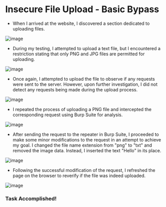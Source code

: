 # Insecure File Upload - Basic Bypass

- When I arrived at the website, I discovered a section dedicated to uploading files.

![image](https://github.com/thesinghsec/WebVulnLab/assets/126919241/d5cbe3a2-4aaa-4535-b336-98f8d57ee180)

- During my testing, I attempted to upload a text file, but I encountered a restriction stating that only PNG and JPG files are permitted for uploading.

![image](https://github.com/thesinghsec/WebVulnLab/assets/126919241/d7d868bf-26bc-4d31-ab81-4f077aac26d8)

- Once again, I attempted to upload the file to observe if any requests were sent to the server. However, upon further investigation, I did not detect any requests being made during the upload process.

![image](https://github.com/thesinghsec/WebVulnLab/assets/126919241/1c781bad-d29f-4b42-9d63-17504129ac1f)

- I repeated the process of uploading a PNG file and intercepted the corresponding request using Burp Suite for analysis.

![image](https://github.com/thesinghsec/WebVulnLab/assets/126919241/fb4121b3-103b-4290-b836-7fe5d38ac7a5)

- After sending the request to the repeater in Burp Suite, I proceeded to make some minor modifications to the request in an attempt to achieve my goal. I changed the file name extension from "png" to "txt" and removed the image data. Instead, I inserted the text "Hello" in its place.

![image](https://github.com/thesinghsec/WebVulnLab/assets/126919241/e2015bbf-a607-4723-9366-d1477792aeb1)

- Following the successful modification of the request, I refreshed the page on the browser to reverify if the file was indeed uploaded.

![image](https://github.com/thesinghsec/WebVulnLab/assets/126919241/5fa3786f-9a4d-4728-906a-1d4d35f4864a)

### Task Accomplished!
